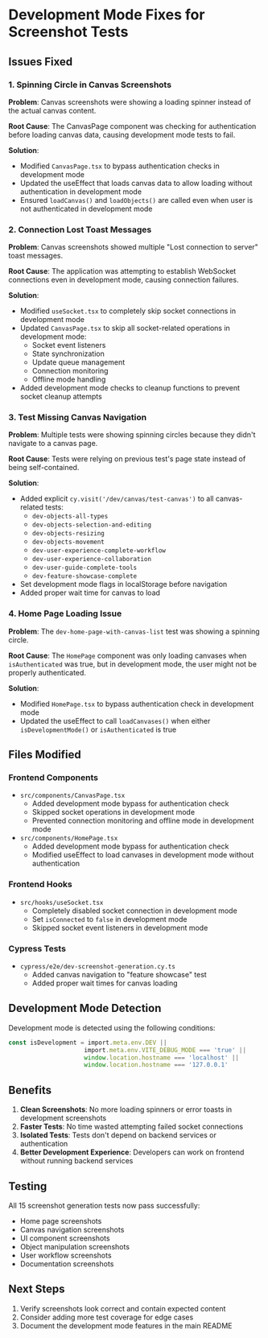 # Development Mode Fixes for Screenshot Tests

## Issues Fixed

### 1. Spinning Circle in Canvas Screenshots
**Problem**: Canvas screenshots were showing a loading spinner instead of the actual canvas content.

**Root Cause**: The CanvasPage component was checking for authentication before loading canvas data, causing development mode tests to fail.

**Solution**:
- Modified `CanvasPage.tsx` to bypass authentication checks in development mode
- Updated the useEffect that loads canvas data to allow loading without authentication in development mode
- Ensured `loadCanvas()` and `loadObjects()` are called even when user is not authenticated in development mode

### 2. Connection Lost Toast Messages
**Problem**: Canvas screenshots showed multiple "Lost connection to server" toast messages.

**Root Cause**: The application was attempting to establish WebSocket connections even in development mode, causing connection failures.

**Solution**:
- Modified `useSocket.tsx` to completely skip socket connections in development mode
- Updated `CanvasPage.tsx` to skip all socket-related operations in development mode:
  - Socket event listeners
  - State synchronization
  - Update queue management
  - Connection monitoring
  - Offline mode handling
- Added development mode checks to cleanup functions to prevent socket cleanup attempts

### 3. Test Missing Canvas Navigation
**Problem**: Multiple tests were showing spinning circles because they didn't navigate to a canvas page.

**Root Cause**: Tests were relying on previous test's page state instead of being self-contained.

**Solution**:
- Added explicit `cy.visit('/dev/canvas/test-canvas')` to all canvas-related tests:
  - `dev-objects-all-types`
  - `dev-objects-selection-and-editing`
  - `dev-objects-resizing`
  - `dev-objects-movement`
  - `dev-user-experience-complete-workflow`
  - `dev-user-experience-collaboration`
  - `dev-user-guide-complete-tools`
  - `dev-feature-showcase-complete`
- Set development mode flags in localStorage before navigation
- Added proper wait time for canvas to load

### 4. Home Page Loading Issue
**Problem**: The `dev-home-page-with-canvas-list` test was showing a spinning circle.

**Root Cause**: The `HomePage` component was only loading canvases when `isAuthenticated` was true, but in development mode, the user might not be properly authenticated.

**Solution**:
- Modified `HomePage.tsx` to bypass authentication check in development mode
- Updated the useEffect to call `loadCanvases()` when either `isDevelopmentMode()` or `isAuthenticated` is true

## Files Modified

### Frontend Components
- `src/components/CanvasPage.tsx`
  - Added development mode bypass for authentication check
  - Skipped socket operations in development mode
  - Prevented connection monitoring and offline mode in development mode
- `src/components/HomePage.tsx`
  - Added development mode bypass for authentication check
  - Modified useEffect to load canvases in development mode without authentication

### Frontend Hooks
- `src/hooks/useSocket.tsx`
  - Completely disabled socket connection in development mode
  - Set `isConnected` to `false` in development mode
  - Skipped socket event listeners in development mode

### Cypress Tests
- `cypress/e2e/dev-screenshot-generation.cy.ts`
  - Added canvas navigation to "feature showcase" test
  - Added proper wait times for canvas loading

## Development Mode Detection

Development mode is detected using the following conditions:
```typescript
const isDevelopment = import.meta.env.DEV || 
                     import.meta.env.VITE_DEBUG_MODE === 'true' ||
                     window.location.hostname === 'localhost' ||
                     window.location.hostname === '127.0.0.1'
```

## Benefits

1. **Clean Screenshots**: No more loading spinners or error toasts in development screenshots
2. **Faster Tests**: No time wasted attempting failed socket connections
3. **Isolated Tests**: Tests don't depend on backend services or authentication
4. **Better Development Experience**: Developers can work on frontend without running backend services

## Testing

All 15 screenshot generation tests now pass successfully:
- Home page screenshots
- Canvas navigation screenshots
- UI component screenshots
- Object manipulation screenshots
- User workflow screenshots
- Documentation screenshots

## Next Steps

1. Verify screenshots look correct and contain expected content
2. Consider adding more test coverage for edge cases
3. Document the development mode features in the main README


